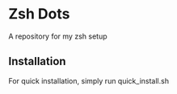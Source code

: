 # Zsh Dots
A repository for my zsh setup

## Installation
For quick installation, simply run quick_install.sh
